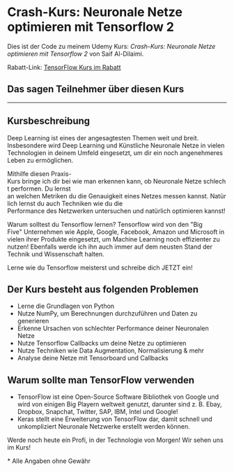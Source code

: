 # Crash-Kurs: Neuronale Netze optimieren mit Tensorflow 2

Dies ist der Code zu meinem Udemy Kurs:
*Crash-Kurs: Neuronale Netze optimieren mit Tensorflow 2* von Saif Al-Dilaimi.

Rabatt-Link: [TensorFlow Kurs im Rabatt](https://www.udemy.com/course/machine-und-deep-learning-mit-keras-und-python/?referralCode=163A71D3382FE97BD28E)

## Das sagen Teilnehmer über diesen Kurs

---

## Kursbeschreibung

Deep Learning ist eines der angesagtesten Themen weit und breit. Insbesondere wird Deep Learning und Künstliche Neuronale Netze in vielen Technologien in deinem Umfeld eingesetzt, um dir ein noch angenehmeres Leben zu ermöglichen. 

Mithilfe diesen Praxis-Kurs bringe ich dir bei wie man erkennen kann, ob Neuronale Netze schlecht performen. Du lernst an welchen Metriken du die Genauigkeit eines Netzes messen kannst. Natürlich lernst du auch Techniken wie du die Performance des Netzwerken untersuchen und natürlich optimieren kannst!

Warum solltest du Tensorflow lernen? Tensorflow wird von den "Big Five" Unternehmen wie Apple, Google, Facebook, Amazon und Microsoft in vielen ihrer Produkte eingesetzt, um Machine Learning noch effizienter zu nutzen! Ebenfalls werde ich ihn auch immer auf dem neusten Stand der Technik und Wissenschaft halten.  

Lerne wie du Tensorflow meisterst und schreibe dich JETZT ein!

## Der Kurs besteht aus folgenden Problemen

- Lerne die Grundlagen von Python
- Nutze NumPy, um Berechnungen durchzuführen und Daten zu generieren
- Erkenne Ursachen von schlechter Performance deiner Neuronalen Netze
- Nutze Tensorflow Callbacks um deine Netze zu optimieren
- Nutze Techniken wie Data Augmentation, Normalisierung & mehr
- Analyse deine Netze mit Tensorboard und Callbacks

## Warum sollte man TensorFlow verwenden

- TensorFlow ist eine Open-Source Software Bibliothek von Google und  wird von einigen Big Playern weltweit genutzt, darunter sind z. B. Ebay, Dropbox, Snapchat, Twitter, SAP, IBM, Intel und Google!
- Keras stellt eine Erweiterung von TensorFlow dar, damit schnell und unkompliziert Neuronale Netzwerke erstellt werden können.

Werde noch heute ein Profi, in der Technologie von Morgen! Wir sehen uns im Kurs!


\* Alle Angaben ohne Gewähr